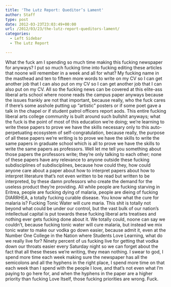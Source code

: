 ```yaml
---
title: 'The Lutz Report: Queditor’s Lament'
author: Staff
type: post
date: 2012-03-23T23:03:49+00:00
url: /2012/03/23/the-lutz-report-queditors-lament/
categories:
  - Left Sidebar
  - The Lutz Report

---
```

What the fuck am I spending so much time making this fucking newspaper for anyways? I put so much fucking time into fucking editing these articles that noone will remember in a week and all for what? My fucking name in the masthead and ten to fifteen more words to write on my CV so I can get another job that I can also put on my CV so I can get another job that I can also put on my CV. All so the fucking news can be covered at this elite-ass liberal arts school where noone reads the campus paper anyways because the issues frankly are not that important, because really, who the fuck cares if there&#8217;s some asshole putting up “artistic” posters or if some poet gave a talk in the chapel or if student patrol officers report aods. This entire fucking liberal arts college community is built around such bullshit anyways; what the fuck is the point of most of this education we&#8217;re doing; we&#8217;re learning to write these papers to prove we have the skills necessary only to this auto-perpetuating ecosystem of self-congratulation, because really, the purpose of all these papers we&#8217;re writing is to prove we have the skills to write the same papers in graduate school which is all to prove we have the skills to write the same papers as professors. Well let me tell you something about those papers the professors write; they&#8217;re only talking to each other; none of these papers have any relevance to anyone outside these fucking subdisciplines of subdisciplines, because how could they, how could anyone care about a paper about how to interpret papers about how to interpret literature that&#8217;s not even written to be read but written to be interpreted, by these damn professors who create the demand for the useless product they&#8217;re providing. All while people are fucking starving in Eritrea, people are fucking dying of malaria, people are dieing of fucking DIARRHEA, a totally fucking curable disease. You know what the cure for malaria is? Fucking Tonic Water will cure maria. This shit is totally not beyond what could be under our control, but the vast bulk of our nation&#8217;s intellectual capital is put towards these fucking liberal arts treatises and nothing ever gets fucking done about it. We totally could, noone can say we couldn&#8217;t, because fucking tonic water will cure malaria, but instead we mix tonic water to make our vodka go down easier, because admit it, even at the Number One College in the Nation where Students Love Learning, what do we really live for? Ninety percent of us fucking live for getting that vodka down our throats easier every Saturday night so we can forget about the fact that all these theses we&#8217;re writing, they mean nothing. I swear to god, I spend more time each week making sure the newspaper has all the semicolons and all the hyphens in the right place, I spend more time on that each week than I spend with the people I love, and that&#8217;s not even what I&#8217;m paying to go here for, and when the hyphens in the paper are a higher priority than fucking Love Itself, those fucking priorities are wrong. Fuck.